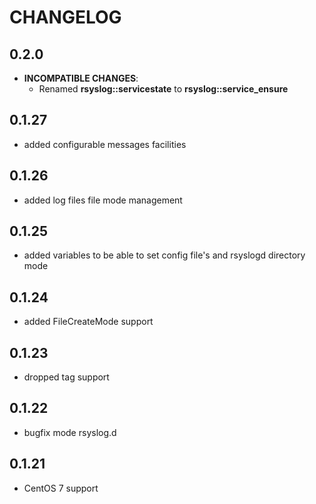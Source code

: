 # CHANGELOG

## 0.2.0

* **INCOMPATIBLE CHANGES**:
  - Renamed **rsyslog::servicestate** to **rsyslog::service_ensure**

## 0.1.27

* added configurable messages facilities

## 0.1.26

* added log files file mode management

## 0.1.25

* added variables to be able to set config file's and rsyslogd directory mode

## 0.1.24

* added FileCreateMode support

## 0.1.23

* dropped tag support

## 0.1.22

* bugfix mode rsyslog.d

## 0.1.21

* CentOS 7 support
